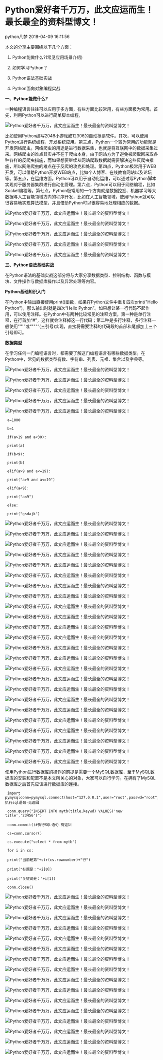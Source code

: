 # Python爱好者千万万，此文应运而生！最长最全的资料型博文！

<!---->python凡梦 2018-04-09 16:11:56

本文的分享主要围绕以下几个方面：

1. Python能做什么?(常见应用场景介绍)

2. 如何学习Python？

3. Python语法基础实战

4. Python面向对象编程实战

**一、Python能做什么?**

一种编程语言往往可以应用于多方面，有些方面比较常用，有些方面极为常用。首先，利用Python可以进行简单脚本编程，

![Python爱好者千万万，此文应运而生！最长最全的资料型博文！](http://p1.pstatp.com/large/pgc-image/1523261451491c89c9084bf)

比如使用Python编写2048小游戏或12306的自动抢票软件。其次，可以使用Python进行系统编程，开发系统应用。第三点，Python一个较为常用的功能就是开发网络爬虫。网络爬虫的用途是进行数据采集，也就是将互联网中的数据采集过来。网络爬虫的难点其实并不在于爬虫本身，由于网站方为了避免被爬取回采取各种各样的反爬虫措施，而如果想要继续从网站爬取数据就需要解决这些反爬虫措施，所以网络爬虫的难点在于反爬的攻克和处理。第四点，Python极常用于WEB开发，可以借助Python开发WEB站点，比如个人博客、在线教育网站以及论坛等。第五点，在运维方面，Python可以用于自动化运维，可以通过写Python脚本实现对于服务器集群进行自动化管理。第六点，Python可以用于网络编程，比如Socket编程等。第七点，Python极常用的一个方向就是数据挖掘、机器学习等大数据与人工智能领域方向的程序开发，比如在人工智能领域，使用Python就可以很容易地实现算法模型，并且借助Python可以很容易地处理相应的数据。  

![Python爱好者千万万，此文应运而生！最长最全的资料型博文！](http://p3.pstatp.com/large/pgc-image/1523260593269c9622138fc)

![Python爱好者千万万，此文应运而生！最长最全的资料型博文！](http://p3.pstatp.com/large/pgc-image/1523260738422255c0faa79)

![Python爱好者千万万，此文应运而生！最长最全的资料型博文！](http://p3.pstatp.com/large/pgc-image/15232607522477c4359b0eb)

![Python爱好者千万万，此文应运而生！最长最全的资料型博文！](http://p1.pstatp.com/large/pgc-image/1523260762954dab67c120d)

![Python爱好者千万万，此文应运而生！最长最全的资料型博文！](http://p3.pstatp.com/large/pgc-image/1523260778754c8d7baaead)

**三、Python语法基础实战**

在Python语法的基础实战这部分将与大家分享数据类型、控制结构、函数与模块、文件操作与数据库操作以及异常处理等内容。

**Python基础知识入门**

在Python中输出直接使用print()函数，如果在Python文件中重复四次print("Hello Python")，那么输出时就是四次“Hello Python”。如果想让某一行代码不起作用，可以使用注释。在Python中有两种比较常见的注释方案，第一种是单行注释，在行首加“#”，这样就会注释掉这一行代码；第二种是多行注释，多行注释一般使用“'''”或“"""”(三引号)实现，直接将需要注释的代码段的首部和尾部加上三个引号即可。

**数据类型**

在学习任何一门编程语言时，都需要了解这门编程语言有哪些数据类型。在Python中，常见的数据类型有数、字符串、列表、元祖、集合以及字典等。

![Python爱好者千万万，此文应运而生！最长最全的资料型博文！](http://p3.pstatp.com/large/pgc-image/1523260821271fdf8477da8)

![Python爱好者千万万，此文应运而生！最长最全的资料型博文！](http://p3.pstatp.com/large/pgc-image/1523260842920cc303e4517)

![Python爱好者千万万，此文应运而生！最长最全的资料型博文！](http://p3.pstatp.com/large/pgc-image/15232608546887388a9f26f)

![Python爱好者千万万，此文应运而生！最长最全的资料型博文！](http://p3.pstatp.com/large/pgc-image/15232608700166f3ba26025)

![Python爱好者千万万，此文应运而生！最长最全的资料型博文！](http://p3.pstatp.com/large/pgc-image/15232608844211fa301cd63)

```
 a=1000

 b=1

 if(a>19 and a<30):

 print(a)

 if(b<9):

 print(b)

 elif(a>9 and a<=19):

 print("a>9 and a<=19")

 elif(a<9):

 print("a<9")

 else:

 print("gsdajk")
```

![Python爱好者千万万，此文应运而生！最长最全的资料型博文！](http://p3.pstatp.com/large/pgc-image/152326091137448338f8893)

![Python爱好者千万万，此文应运而生！最长最全的资料型博文！](http://p1.pstatp.com/large/pgc-image/15232609220944a7054f21f)

![Python爱好者千万万，此文应运而生！最长最全的资料型博文！](http://p3.pstatp.com/large/pgc-image/15232609372346690767bfe)

![Python爱好者千万万，此文应运而生！最长最全的资料型博文！](http://p3.pstatp.com/large/pgc-image/1523260949596349c193cac)

![Python爱好者千万万，此文应运而生！最长最全的资料型博文！](http://p3.pstatp.com/large/pgc-image/152326096035815980f72b1)

![Python爱好者千万万，此文应运而生！最长最全的资料型博文！](http://p3.pstatp.com/large/pgc-image/1523260970428262d6938c3)

![Python爱好者千万万，此文应运而生！最长最全的资料型博文！](http://p3.pstatp.com/large/pgc-image/15232609830539acefd9ff9)

![Python爱好者千万万，此文应运而生！最长最全的资料型博文！](http://p9.pstatp.com/large/pgc-image/1523260994131f033502dae)

![Python爱好者千万万，此文应运而生！最长最全的资料型博文！](http://p3.pstatp.com/large/pgc-image/15232610044528e2007b8bc)

![Python爱好者千万万，此文应运而生！最长最全的资料型博文！](http://p1.pstatp.com/large/pgc-image/152326101221774c45634fd)

![Python爱好者千万万，此文应运而生！最长最全的资料型博文！](http://p1.pstatp.com/large/pgc-image/1523261023698e78241b162)

![Python爱好者千万万，此文应运而生！最长最全的资料型博文！](http://p9.pstatp.com/large/pgc-image/1523261038263538fd666c4)

![Python爱好者千万万，此文应运而生！最长最全的资料型博文！](http://p3.pstatp.com/large/pgc-image/15232610511404924797e6f)

![Python爱好者千万万，此文应运而生！最长最全的资料型博文！](http://p3.pstatp.com/large/pgc-image/1523261061407171727e941)

![Python爱好者千万万，此文应运而生！最长最全的资料型博文！](http://p1.pstatp.com/large/pgc-image/15232610677001955a674b3)

![Python爱好者千万万，此文应运而生！最长最全的资料型博文！](http://p9.pstatp.com/large/pgc-image/1523261085609679a342105)

![Python爱好者千万万，此文应运而生！最长最全的资料型博文！](http://p3.pstatp.com/large/pgc-image/1523261099526e10c5d1afa)

![Python爱好者千万万，此文应运而生！最长最全的资料型博文！](http://p3.pstatp.com/large/pgc-image/15232611075145d47bf0469)

![Python爱好者千万万，此文应运而生！最长最全的资料型博文！](http://p3.pstatp.com/large/pgc-image/1523261116556f3779501b5)

![Python爱好者千万万，此文应运而生！最长最全的资料型博文！](http://p1.pstatp.com/large/pgc-image/15232611285918eaa2ca76c)

![Python爱好者千万万，此文应运而生！最长最全的资料型博文！](http://p1.pstatp.com/large/pgc-image/1523261139630e043743881)

![Python爱好者千万万，此文应运而生！最长最全的资料型博文！](http://p1.pstatp.com/large/pgc-image/1523261156449062ca5a65b)

![Python爱好者千万万，此文应运而生！最长最全的资料型博文！](http://p9.pstatp.com/large/pgc-image/15232611663812f0ed61c24)

![Python爱好者千万万，此文应运而生！最长最全的资料型博文！](http://p3.pstatp.com/large/pgc-image/152326117546215b9f59437)

使用Python进行数据库的操作的前提是需要一个MySQL数据库，至于MySQL数据库的安装和配置不是本文所关心的对象，大家可以自行学习。在拥有了MySQL数据库之后首先应该进行数据库的连接。  

```
 import pymysqlconn=pymysql.connect(host="127.0.0.1",user="root",passwd="root",db="mypydb")#执行sql语句-无返回

 conn.query("INSERT INTO mytb(title,keywd) VALUES('new title','23456')")

 conn.commit()#执行SQL语句-有返回

 cs=conn.cursor()

 cs.execute("select * from mytb")

 for i in cs:

 print("当前是第"+str(cs.rownumber)+"行")

 print("标题是："+i[0])

 print("关键词是："+i[1])

 conn.close()
```

![Python爱好者千万万，此文应运而生！最长最全的资料型博文！](http://p1.pstatp.com/large/pgc-image/15232612186839f7373e0c6)

![Python爱好者千万万，此文应运而生！最长最全的资料型博文！](http://p3.pstatp.com/large/pgc-image/1523261225793f4f89f877b)

![Python爱好者千万万，此文应运而生！最长最全的资料型博文！](http://p9.pstatp.com/large/pgc-image/15232612351892d91301649)

![Python爱好者千万万，此文应运而生！最长最全的资料型博文！](http://p1.pstatp.com/large/pgc-image/15232612430246a5cb9e0d6)

![Python爱好者千万万，此文应运而生！最长最全的资料型博文！](http://p3.pstatp.com/large/pgc-image/1523261249523f42e0224f4)

![Python爱好者千万万，此文应运而生！最长最全的资料型博文！](http://p1.pstatp.com/large/pgc-image/1523261259550bd016f249b)

![Python爱好者千万万，此文应运而生！最长最全的资料型博文！](http://p1.pstatp.com/large/pgc-image/152326127184693705589af)

![Python爱好者千万万，此文应运而生！最长最全的资料型博文！](http://p3.pstatp.com/large/pgc-image/1523261279224c4108ac2a3)

![Python爱好者千万万，此文应运而生！最长最全的资料型博文！](http://p3.pstatp.com/large/pgc-image/15232612905049ee7789ec7)

![Python爱好者千万万，此文应运而生！最长最全的资料型博文！](http://p1.pstatp.com/large/pgc-image/152326129717825d08e0315)

![Python爱好者千万万，此文应运而生！最长最全的资料型博文！](http://p3.pstatp.com/large/pgc-image/15232613069603b57ec0d42)

![Python爱好者千万万，此文应运而生！最长最全的资料型博文！](http://p3.pstatp.com/large/pgc-image/1523261316614057a3cf7fb)

![Python爱好者千万万，此文应运而生！最长最全的资料型博文！](http://p1.pstatp.com/large/pgc-image/1523261327817e44ce9caeb)

![Python爱好者千万万，此文应运而生！最长最全的资料型博文！](http://p1.pstatp.com/large/pgc-image/152326133618180da762f99)

![Python爱好者千万万，此文应运而生！最长最全的资料型博文！](http://p3.pstatp.com/large/pgc-image/1523261348261430918d79c)

![Python爱好者千万万，此文应运而生！最长最全的资料型博文！](http://p3.pstatp.com/large/pgc-image/15232613586069cc285173f)
